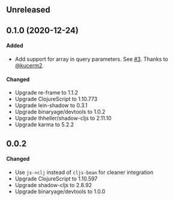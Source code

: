 ## Unreleased

## 0.1.0 (2020-12-24)

#### Added

- Add support for array in query parameters. See [#3](https://github.com/superstructor/re-frame-fetch-fx/pull/3). Thanks to [@kucerm2](https://github.com/kucerm2).

#### Changed

- Upgrade re-frame to 1.1.2
- Upgrade ClojureScript to 1.10.773
- Upgrade lein-shadow to 0.3.1
- Upgrade binaryage/devtools to 1.0.2
- Upgrade thheller/shadow-cljs to 2.11.10
- Upgrade karma to 5.2.2

## 0.0.2

#### Changed

- Use `js->clj` instead of `cljs-bean` for cleaner integration
- Upgrade ClojureScript to 1.10.597
- Upgrade shadow-cljs to 2.8.92
- Upgrade binaryage/devtools to 1.0.0 
